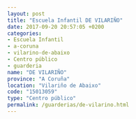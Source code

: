 ```yaml
---
layout: post
title: "Escuela Infantil DE VILARIÑO"
date: 2017-09-20 20:57:05 +0200
categories:
- Escuela Infantil
- a-coruna
- vilarino-de-abaixo
- Centro público
- guarderia
name: "DE VILARIÑO"
province: "A Coruña"
location: "Vilariño de Abaixo"
code: "15013059"
type: "Centro público"
permalink: /guarderias/de-vilarino.html
---
```

